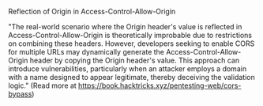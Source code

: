 Reflection of Origin in Access-Control-Allow-Origin

"The real-world scenario where the Origin header's value is reflected in Access-Control-Allow-Origin is theoretically improbable due to restrictions on combining these headers. However, developers seeking to enable CORS for multiple URLs may dynamically generate the Access-Control-Allow-Origin header by copying the Origin header's value. This approach can introduce vulnerabilities, particularly when an attacker employs a domain with a name designed to appear legitimate, thereby deceiving the validation logic."
(Read more at https://book.hacktricks.xyz/pentesting-web/cors-bypass)
